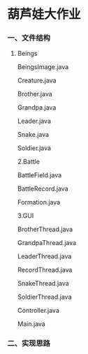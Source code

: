 # 葫芦娃大作业
### 一、文件结构

1. Beings
   
   BeingsImage.java
      
   Creature.java
      
   Brother.java
      
   Grandpa.java
      
   Leader.java
      
   Snake.java
      
   Soldier.java
      

   2.Battle
   
   BattleField.java
      
   BattleRecord.java
      
   Formation.java
      

   3.GUI
   
   BrotherThread.java
      
   GrandpaThread.java
      
   LeaderThread.java
      
   RecordThread.java
      
   SnakeThread.java
      
   SoldierThread.java
      
   
   Controller.java
   
   Main.java
   

### 二、实现思路
